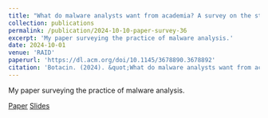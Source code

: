 ```yaml
---
title: "What do malware analysts want from academia? A survey on the state-of-the-practice to guide research developments"
collection: publications
permalink: /publication/2024-10-10-paper-survey-36
excerpt: 'My paper surveying the practice of malware analysis.'
date: 2024-10-01
venue: 'RAID'
paperurl: 'https://dl.acm.org/doi/10.1145/3678890.3678892'
citation: 'Botacin. (2024). &quot;What do malware analysts want from academia? A survey on the state-of-the-practice to guide research developments&quot; <i>RAID</i>. 1(1).'
---
```

My paper surveying the practice of malware analysis.

[Paper](https://marcusbotacin.github.io/files/analyst_survey.pdf)
[Slides](https://marcusbotacin.github.io/files/analyst_survey_slides.pdf)
